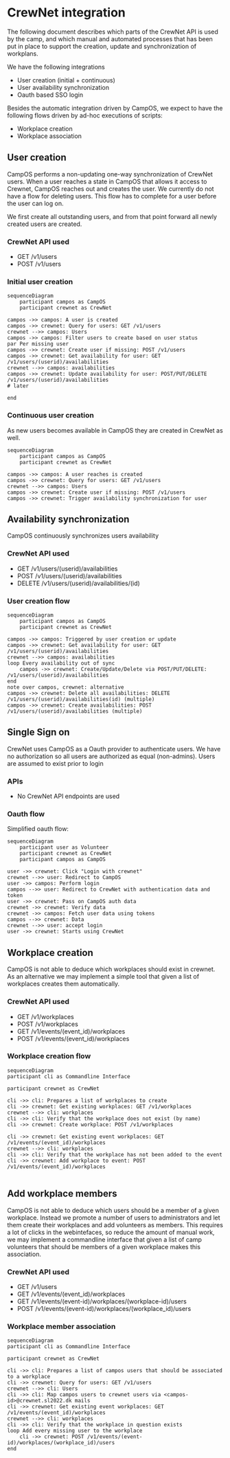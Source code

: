 # CrewNet integration

The following document describes which parts of the CrewNet API is used by the camp, and which manual and automated processes that has been put in place to support the creation, update and synchronization of workplans.

We have the following integrations

* User creation (initial + continuous)
* User availability synchronization
* Oauth based SSO login

Besides the automatic integration driven by CampOS, we expect to have the following flows driven by ad-hoc executions of scripts:

* Workplace creation
* Workplace association

## User creation

CampOS performs a non-updating one-way synchronization of CrewNet users. When a user reaches a state in CampOS that allows it access to Crewnet, CampOS reaches out and creates the user. We currently do not have a flow for deleting users. This flow has to complete for a user before the user can log on.

We first create all outstanding users, and from that point forward all newly created users are created.

### CrewNet API used

* GET /v1/users
* POST /v1/users

### Initial user creation

```mermaid
sequenceDiagram
    participant campos as CampOS
    participant crewnet as CrewNet

campos ->> campos: A user is created
campos ->> crewnet: Query for users: GET /v1/users
crewnet -->> campos: Users
campos ->> campos: Filter users to create based on user status
par Per missing user
campos ->> crewnet: Create user if missing: POST /v1/users
campos ->> crewnet: Get availability for user: GET /v1/users/(userid)/availabilities
crewnet -->> campos: availabilities
campos ->> crewnet: Update availability for user: POST/PUT/DELETE /v1/users/(userid)/availabilities
# later

end
```

### Continuous user creation

As new users becomes available in CampOS they are created in CrewNet as well.

```mermaid
sequenceDiagram
    participant campos as CampOS
    participant crewnet as CrewNet

campos ->> campos: A user reaches is created
campos ->> crewnet: Query for users: GET /v1/users
crewnet -->> campos: Users
campos ->> crewnet: Create user if missing: POST /v1/users
campos ->> crewnet: Trigger availability synchronization for user

```

## Availability synchronization

CampOS continuously synchronizes users availability

### CrewNet API used

* GET /v1/users/(userid)/availabilities
* POST /v1/users/(userid)/availabilities
* DELETE /v1/users/(userid)/availabilities/(id)

### User creation flow

```mermaid
sequenceDiagram
    participant campos as CampOS
    participant crewnet as CrewNet

campos ->> campos: Triggered by user creation or update
campos ->> crewnet: Get availability for user: GET /v1/users/(userid)/availabilities
crewnet -->> campos: availabilities
loop Every availability out of sync
    campos ->> crewnet: Create/Update/Delete via POST/PUT/DELETE: /v1/users/(userid)/availabilities
end
note over campos, crewnet: alternative
campos ->> crewnet: Delete all availabilities: DELETE /v1/users/(userid)/availabilities(id) (multiple)
campos ->> crewnet: Create availabilities: POST /v1/users/(userid)/availabilities (multiple)

```

## Single Sign on

CrewNet uses CampOS as a Oauth provider to authenticate users. We have no authorization so all users are authorized as equal (non-admins). Users are assumed to exist prior to login

### APIs

* No CrewNet API endpoints are used

### Oauth flow

Simplified oauth flow:

```mermaid
sequenceDiagram
    participant user as Volunteer
    participant crewnet as CrewNet
    participant campos as CampOS

user ->> crewnet: Click "Login with crewnet"
crewnet -->> user: Redirect to CampOS
user ->> campos: Perform login
campos -->> user: Redirect to CrewNet with authentication data and token
user ->> crewnet: Pass on CampOS auth data
crewnet ->> crewnet: Verify data
crewnet ->> campos: Fetch user data using tokens
campos -->> crewnet: Data
crewnet -->> user: accept login
user ->> crewnet: Starts using CrewNet
```

## Workplace creation

CampOS is not able to deduce which workplaces should exist in crewnet. As an alternative we may implement a simple tool that given a list of workplaces creates them automatically.

### CrewNet API used

* GET /v1/workplaces
* POST /v1/workplaces
* GET /v1/events/(event_id)/workplaces
* POST /v1/events/(event_id)/workplaces

### Workplace creation flow

```mermaid
sequenceDiagram
participant cli as Commandline Interface

participant crewnet as CrewNet

cli ->> cli: Prepares a list of workplaces to create
cli ->> crewnet: Get existing workplaces: GET /v1/workplaces
crewnet -->> cli: workplaces
cli ->> cli: Verify that the workplace does not exist (by name)
cli ->> crewnet: Create workplace: POST /v1/workplaces

cli ->> crewnet: Get existing event workplaces: GET /v1/events/(event_id)/workplaces
crewnet -->> cli: workplaces
cli ->> cli: Verify that the workplace has not been added to the event
cli ->> crewnet: Add workplace to event: POST /v1/events/(event_id)/workplaces


```

## Add workplace members

CampOS is not able to deduce which users should be a member of a given workplace. Instead we promote a number of users to administrators and let them create their workplaces and add volunteers as members. This requires a lot of clicks in the webintefaces, so reduce the amount of manual work, we may implement a commandline interface that given a list of camp volunteers that should be members of a given workplace makes this association.

### CrewNet API used

* GET /v1/users
* GET /v1/events/(event_id)/workplaces
* GET /v1/events/(event-id)/workplaces/(workplace-id)/users
* POST /v1/events/(event-id)/workplaces/(workplace_id)/users

### Workplace member association

```mermaid
sequenceDiagram
participant cli as Commandline Interface

participant crewnet as CrewNet

cli ->> cli: Prepares a list of campos users that should be associated to a workplace
cli ->> crewnet: Query for users: GET /v1/users
crewnet -->> cli: Users
cli ->> cli: Map campos users to crewnet users via <campos-id>@crewnet.sl2022.dk mails
cli ->> crewnet: Get existing event workplaces: GET /v1/events/(event_id)/workplaces
crewnet -->> cli: workplaces
cli ->> cli: Verify that the workplace in question exists
loop Add every missing user to the workplace
    cli ->> crewnet: POST /v1/events/(event-id)/workplaces/(workplace_id)/users
end
```

###
